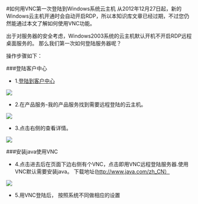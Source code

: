 
<!-- --- tag: faq vnc 云主机 -->
<!-- --- title: 如何用VNC第一次登陆到Windows系统云主机 -->
#如何用VNC第一次登陆到Windows系统云主机
从2012年12月27日起，新的Windows云主机开通时会自动开启RDP，所以本知识库文章已经过期，不过您仍然能通过本文了解如何使用VNC功能。

出于对服务器的安全考虑，Windows2003系统的云主机默认开机不开启RDP远程桌面服务的。 那么我们第一次如何登陆服务器呢？

操作步骤如下：

###登陆客户中心

*    1.[登陆到客户中心](http://portal.51hosting.com)

![](http://ww4.sinaimg.cn/large/a74e55b4jw1dz9lo1y495j.jpg)

*    2.在产品服务-我的产品服务找到需要远程登陆的云主机。

![](http://ww1.sinaimg.cn/large/a74e55b4jw1dz9g4ra5wgj.jpg)

*    3.点击右侧的查看详情。

![](http://ww1.sinaimg.cn/large/a74ecc4cjw1dz9g613f2hj.jpg)

###安装java使用VNC
*    4.点击进去后在页面下边右侧有个VNC，点击即用VNC远程登陆服务器.使用VNC默认需要安装java。
下载地址(http://www.java.com/zh_CN）

![](http://ww4.sinaimg.cn/large/a74e55b4jw1dz9gdlu8hjj.jpg)

*    5.用VNC登陆后， 按照系统不同做相应的设置



